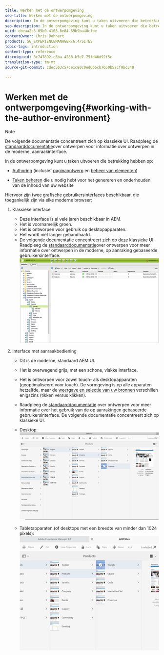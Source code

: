 ```yaml
---
title: Werken met de ontwerpomgeving
seo-title: Werken met de ontwerpomgeving
description: In de ontwerpomgeving kunt u taken uitvoeren die betrekking hebben op het ontwerpen (waaronder het schrijven en beheren van elementen voor pagina's) en het beheren van taken die u nodig hebt voor het genereren en onderhouden van de inhoud van uw website.
seo-description: In de ontwerpomgeving kunt u taken uitvoeren die betrekking hebben op het ontwerpen (waaronder het schrijven en beheren van elementen voor pagina's) en het beheren van taken die u nodig hebt voor het genereren en onderhouden van de inhoud van uw website.
uuid: ebeaa2c3-05b0-4108-8e84-69b9ba48cfbe
contentOwner: Chris Bohnert
products: SG_EXPERIENCEMANAGER/6.4/SITES
topic-tags: introduction
content-type: reference
discoiquuid: 8c747892-c5ba-4288-b5e7-75fd40d92f5c
translation-type: tm+mt
source-git-commit: cdec5b3c57ce1c80c0ed6b5cb7650b52cf9bc340

---
```



# Werken met de ontwerpomgeving{#working-with-the-author-environment}

>[!NOTE]
>
>De volgende documentatie concentreert zich op klassieke UI. Raadpleeg de [standaarddocumentatie](/help/assets/assets.md)over ontwerpen voor informatie over ontwerpen in de moderne, aanraakinterface.

In de ontwerpomgeving kunt u taken uitvoeren die betrekking hebben op:

* [Authoring](/help/sites-authoring/author.md) (inclusief [paginaontwerp](/help/sites-authoring/qg-page-authoring.md) en [beheer van elementen](/help/assets/assets.md))

* [Taken beheren](/help/sites-administering/administer-best-practices.md) die u nodig hebt voor het genereren en onderhouden van de inhoud van uw website

Hiervoor zijn twee grafische gebruikersinterfaces beschikbaar, die toegankelijk zijn via elke moderne browser:

1. Klassieke interface

   * Deze interface is al vele jaren beschikbaar in AEM.
   * Het is voornamelijk groen.
   * Het is ontworpen voor gebruik op desktopapparaten.
   * Het wordt niet langer gehandhaafd.
   * De volgende documentatie concentreert zich op deze klassieke UI. Raadpleeg de [standaarddocumentatie](/help/sites-authoring/author.md)over ontwerpen voor meer informatie over ontwerpen in de moderne, op aanraking gebaseerde gebruikersinterface.
   ![chlimage_1-149](assets/chlimage_1-149.png)

1. Interface met aanraakbediening

   * Dit is de moderne, standaard AEM UI.
   * Het is overwegend grijs, met een schone, vlakke interface.
   * Het is ontworpen voor zowel touch- als desktopapparaten (geoptimaliseerd voor touch). De vormgeving is op alle apparaten hetzelfde, maar de [weergave en selectie van uw bronnen](/help/sites-authoring/basic-handling.md) verschillen enigszins (tikken versus klikken).
   * Raadpleeg de [standaarddocumentatie](/help/sites-authoring/author.md) over ontwerpen voor meer informatie over het gebruik van de op aanrakingen gebaseerde gebruikersinterface. De volgende documentatie concentreert zich op klassieke UI.

   * Desktop:
   ![chlimage_1-150](assets/chlimage_1-150.png)

   * Tabletapparaten (of desktops met een breedte van minder dan 1024 pixels):
   ![chlimage_1-7](assets/chlimage_1-7.jpeg)

